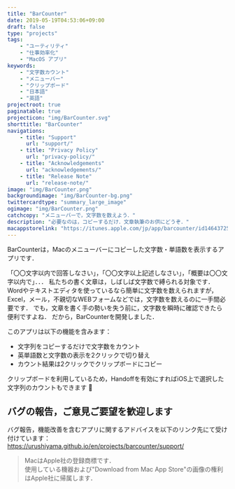```yaml
---
title: "BarCounter"
date: 2019-05-19T04:53:06+09:00
draft: false
type: "projects"
tags:
    - "ユーティリティ"
    - "仕事効率化"
    - "MacOS アプリ"
keywords:
    - "文字数カウント"
    - "メニューバー"
    - "クリップボード"
    - "日本語"
    - "英語"
projectroot: true
paginatable: true
projecticon: "img/BarCounter.svg"
shorttitle: "BarCounter"
navigations:
    - title: "Support"
      url: "support/"
    - title: "Privacy Policy"
      url: "privacy-policy/"
    - title: "Acknowledgements"
      url: "acknowledgements/"
    - title: "Release Note"
      url: "release-note/"
image: "img/BarCounter.png"
backgroundimage: "img/BarCounter-bg.png"
twittercardtype: "summary_large_image"
ogimage: "img/BarCounter.png"
catchcopy: "メニューバーで，文字数を数えよう．"
description: "必要なのは，コピーするだけ．文章執筆のお供にどうぞ．"
macappstorelink: "https://itunes.apple.com/jp/app/barcounter/id1464372559"
---
```


BarCounterは，Macのメニューバーにコピーした文字数・単語数を表示するアプリです．

<!--more-->

「〇〇文字以内で回答しなさい」，「〇〇文字以上記述しなさい」，「概要は〇〇文字以内で」．．．
私たちの書く文章は，しばしば文字数で縛られる対象です．
Wordやテキストエディタを使っているなら簡単に文字数を数えられますが，Excel，メール，不親切なWEBフォームなどでは，文字数を数えるのに一手間必要です．
でも，文章を書く手の勢いを失う前に，文字数を瞬時に確認できたら便利ですよね．
だから，BarCounterを開発しました．

このアプリは以下の機能を含みます：

- 文字列をコピーするだけで文字数をカウント
- 英単語数と文字数の表示を2クリックで切り替え
- カウント結果は2クリックでクリップボードにコピー

クリップボードを利用しているため，Handoffを有効にすればiOS上で選択した文字列のカウントもできます :iphone:

## バグの報告，ご意見ご要望を歓迎します

バグ報告，機能改善を含むアプリに関するアドバイスを以下のリンク先にて受け付けています：
https://urushiyama.github.io/en/projects/barcounter/support/

> MacはApple社の登録商標です．  
> 使用している機器および"Download from Mac App Store"の画像の権利はApple社に帰属します．
